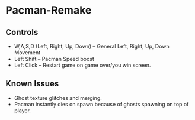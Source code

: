 # Pacman-Remake
## Controls
* W,A,S,D (Left, Right, Up, Down) – General Left, Right, Up, Down Movement
* Left Shift – Pacman Speed boost
* Left Click – Restart game on game over/you win screen.

## Known Issues
* Ghost texture glitches and merging.
* Pacman instantly dies on spawn because of ghosts spawning on top of player.
